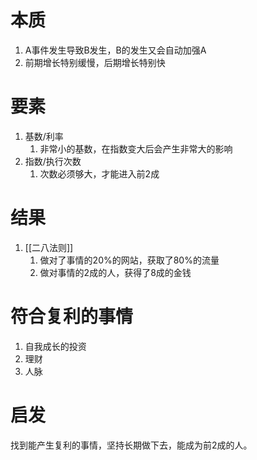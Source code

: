 # 本质
1. A事件发生导致B发生，B的发生又会自动加强A
2. 前期增长特别缓慢，后期增长特别快
# 要素
1. 基数/利率
	1. 非常小的基数，在指数变大后会产生非常大的影响
2. 指数/执行次数
	1. 次数必须够大，才能进入前2成
# 结果
1. [[二八法则]]
	1. 做对了事情的20%的网站，获取了80%的流量
	2. 做对事情的2成的人，获得了8成的金钱
# 符合复利的事情
1. 自我成长的投资
2. 理财
3. 人脉
# 启发
找到能产生复利的事情，坚持长期做下去，能成为前2成的人。